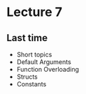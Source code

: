 # Lecture 7
## Last time
- Short topics
- Default Arguments
- Function Overloading
- Structs
- Constants
